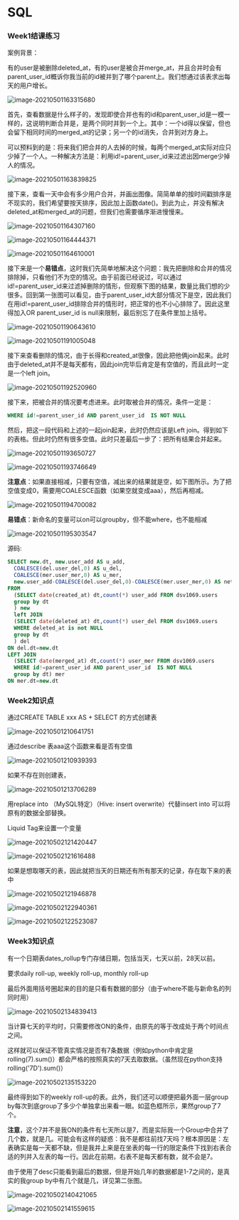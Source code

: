 # SQL

### Week1结课练习

案例背景：

有的user是被删除deleted_at，有的user是被合并merge_at，并且合并时会有parent_user_id概诉你我当前的id被并到了哪个parent上。我们想通过该表求出每天的用户增长。

![image-20210501163315680](images/image-20210501163315680.png)





首先，查看数据是什么样子的，发现即使合并也有的id和parent_user_id是一模一样的，这说明判断合并是，是两个同时并到一个上。其中：一个id得以保留，但也会留下相同时间的merged_at的记录；另一个的id消失，合并到对方身上。

可以预料到的是：将来我们把合并的人去掉的时候，每两个merged_at实际对应只少掉了一个人。一种解决方法是：利用id!=parent_user_id来过滤出因merge少掉人的情况。

![image-20210501163839825](images/image-20210501163839825.png)

接下来，查看一天中会有多少用户合并，并画出图像。简简单单的按时间戳排序是不现实的，我们希望要按天排序，因此加上函数date()。到此为止，并没有解决deleted_at和merged_at的问题，但我们也需要循序渐进慢慢来。

![image-20210501164307160](images/image-20210501164307160.png)

![image-20210501164444371](images/image-20210501164444371.png)

![image-20210501164610001](images/image-20210501164610001.png)



接下来是一个**易错点**，这时我们先简单地解决这个问题：我先把删除和合并的情况排除掉，只看他们不为空的情况。由于前面已经说过，可以通过id!=parent_user_id来过滤掉删除的情形，但观察下图的结果，数量比我们想的少很多。回到第一张图可以看见，由于parent_user_id大部分情况下是空，因此我们在用id!=parent_user_id排除合并的情形时，把正常的也不小心排除了。因此这里得加入OR parent_user_id is null来限制，最后别忘了在条件里加上括号。

![image-20210501190643610](images/image-20210501190643610.png)

![image-20210501191005048](images/image-20210501191005048.png)

接下来查看删除的情况，由于长得和created_at很像，因此把他俩join起来。此时由于deleted_at并不是每天都有，因此join完毕后肯定是有空值的，而且此时一定是一个left join。

![image-20210501192520960](images/image-20210501192520960.png)

接下来，把被合并的情况要考虑进来。此时取被合并的情况，条件一定是：

```sql
WHERE id!=parent_user_id AND parent_user_id  IS NOT NULL
```

然后，把这一段代码和上述的一起join起来，此时仍然应该是Left join。得到如下的表格。但此时仍然有很多空值。此时只差最后一步了：把所有结果合并起来。

![image-20210501193650727](images/image-20210501193650727.png)

![image-20210501193746649](images/image-20210501193746649.png)

**注意点**：如果直接相减，只要有空值，减出来的结果就是空，如下图所示。为了把空值变成0，需要用COALESCE函数（如果空就变成aaa），然后再相减。

![image-20210501194700082](images/image-20210501194700082.png)

**易错点**：新命名的变量可以on可以groupby，但不能where，也不能相减

![image-20210501195303547](images/image-20210501195303547.png)

源码:

```sql
SELECT new.dt, new.user_add AS u_add, 
  COALESCE(del.user_del,0) AS u_del, 
  COALESCE(mer.user_mer,0) AS u_mer,
  new.user_add-COALESCE(del.user_del,0)-COALESCE(mer.user_mer,0) AS net_add
FROM
  (SELECT date(created_at) dt,count(*) user_add FROM dsv1069.users
  group by dt
  ) new
  left JOIN 
  (SELECT date(deleted_at) dt,count(*) user_del FROM dsv1069.users
  WHERE deleted_at is not NULL 
  group by dt
  ) del 
ON del.dt=new.dt
LEFT JOIN 
  (SELECT date(merged_at) dt,count(*) user_mer FROM dsv1069.users
  WHERE id!=parent_user_id AND parent_user_id  IS NOT NULL
  group by dt) mer
ON mer.dt=new.dt
```

### Week2知识点

通过CREATE TABLE xxx AS + SELECT 的方式创建表

![image-20210501210641751](images/image-20210501210641751.png)

通过describe 表aaa这个函数来看是否有空值

![image-20210501210939393](images/image-20210501210939393.png)

如果不存在则创建表，

![image-20210501213706289](images/image-20210501213706289.png)

用replace into （MySQL特定）（Hive: insert overwrite）代替insert into 可以将原有的数据全部替换。

Liquid Tag来设置一个变量

![image-20210502121420447](images/image-20210502121420447.png)

![image-20210502121616488](images/image-20210502121616488.png)

如果是想取哪天的表，因此就把当天的日期还有所有那天的记录，存在取下来的表中

![image-20210502121946878](images/image-20210502121946878.png)

![image-20210502122940361](images/image-20210502122940361.png)

![image-20210502122523087](images/image-20210502122523087.png)

### Week3知识点

有一个日期表dates_rollup专门存储日期，包括当天，七天以前，28天以前。

要求daily roll-up, weekly roll-up, monthly roll-up

最后外面用括号圈起来的目的是只看有数据的部分（由于where不能与新命名的列同时用）

![image-20210502134839413](images/image-20210502134839413.png)

当计算七天的平均时，只需要修改ON的条件，由原先的等于改成处于两个时间点之间。

这样就可以保证不管真实情况是否有7条数据（例如python中肯定是rolling(7).sum()）都会严格的按照真实的7天去取数据。（虽然现在python支持rolling('7D').sum()）

![image-20210502135153220](images/image-20210502135153220.png)

最终得到如下的weekly roll-up的表。此外，我们还可以顺便把最外面一层group by每次到底group了多少个单独拿出来看一眼。如蓝色框所示，果然group了7个。

**注意**，这个7并不是我ON的条件有七天所以是7，而是实际我一个Group中合并了几个数，就是几。可能会有这样的疑惑：我不是都往前找7天吗？根本原因是：左表确实是每一天都不缺，但是我并上来是在坐表的每一行的限定条件下找到右表合适的列并入左表的每一行。因此在前期，右表不是每天都有数，就不会是7。

由于使用了desc只能看到最后的数据，但是开始几年的数据都是1-7之间的，是真实的我group by中有几个就是几，详见第二张图。

![image-20210502140421065](images/image-20210502140421065.png)

![image-20210502141559615](images/image-20210502141559615.png)